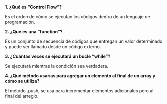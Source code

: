 **1. ¿Qué es “Control Flow”?**

Es el orden de cómo se ejecutan los códigos dentro de un lenguaje de programación.

**2. ¿Qué es una “function”?**

Es un conjunto de secuencia de códigos que entregan un valor determinado y puede ser llamado desde un código externo.

**3. ¿Cuántas veces se ejecutará un bucle “while”?**

Se ejecutará mientras la condición sea verdadera.

**4. ¿Qué método usarías para agregar un elemento al final de un array y cómo se utiliza?**

El método .push, se usa para incrementar elementos adicionales pero al final del arreglo.
